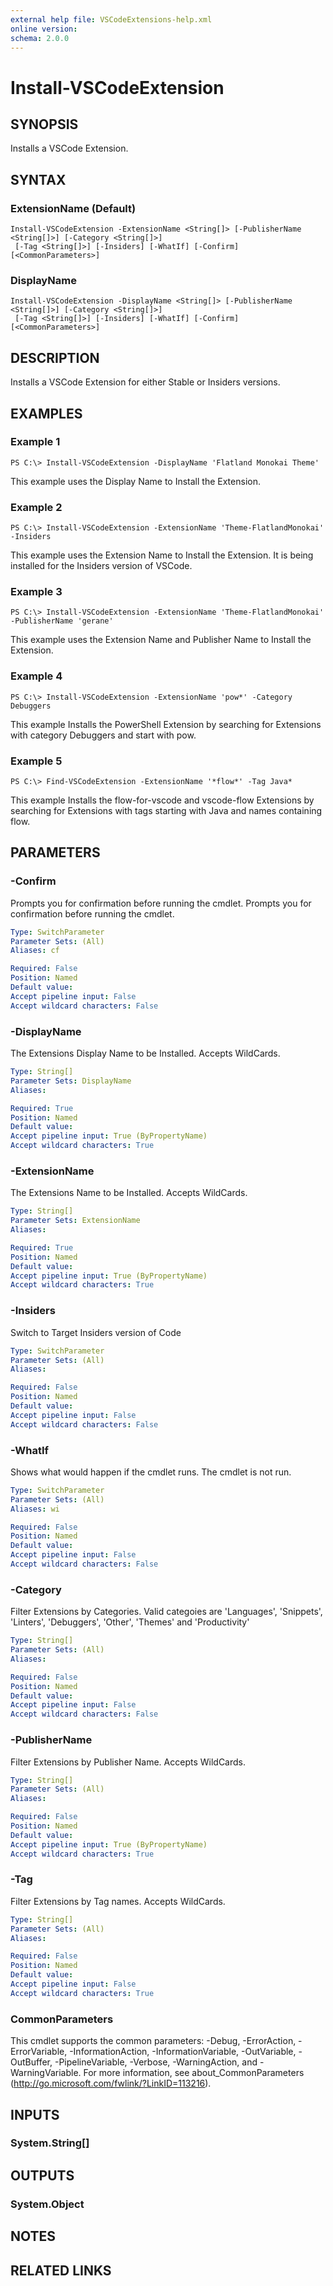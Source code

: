 ```yaml
---
external help file: VSCodeExtensions-help.xml
online version: 
schema: 2.0.0
---
```


# Install-VSCodeExtension
## SYNOPSIS
Installs a VSCode Extension.
## SYNTAX

### ExtensionName (Default)
```
Install-VSCodeExtension -ExtensionName <String[]> [-PublisherName <String[]>] [-Category <String[]>]
 [-Tag <String[]>] [-Insiders] [-WhatIf] [-Confirm] [<CommonParameters>]
```

### DisplayName
```
Install-VSCodeExtension -DisplayName <String[]> [-PublisherName <String[]>] [-Category <String[]>]
 [-Tag <String[]>] [-Insiders] [-WhatIf] [-Confirm] [<CommonParameters>]
```

## DESCRIPTION
Installs a VSCode Extension for either Stable or Insiders versions.
## EXAMPLES

### Example 1
```
PS C:\> Install-VSCodeExtension -DisplayName 'Flatland Monokai Theme'
```

This example uses the Display Name to Install the Extension.
### Example 2
```
PS C:\> Install-VSCodeExtension -ExtensionName 'Theme-FlatlandMonokai' -Insiders
```

This example uses the Extension Name to Install the Extension. It is being installed for the Insiders version of VSCode.
### Example 3
```
PS C:\> Install-VSCodeExtension -ExtensionName 'Theme-FlatlandMonokai' -PublisherName 'gerane'
```

This example uses the Extension Name and Publisher Name to Install the Extension.
### Example 4
```
PS C:\> Install-VSCodeExtension -ExtensionName 'pow*' -Category Debuggers
```

This example Installs the PowerShell Extension by searching for Extensions with category Debuggers and start with pow.
### Example 5
```
PS C:\> Find-VSCodeExtension -ExtensionName '*flow*' -Tag Java*
```

This example Installs the flow-for-vscode and vscode-flow Extensions by searching for Extensions with tags starting with Java and names containing flow.
## PARAMETERS

### -Confirm
Prompts you for confirmation before running the cmdlet. Prompts you for confirmation before running the cmdlet.

```yaml
Type: SwitchParameter
Parameter Sets: (All)
Aliases: cf

Required: False
Position: Named
Default value: 
Accept pipeline input: False
Accept wildcard characters: False
```

### -DisplayName
The Extensions Display Name to be Installed. Accepts WildCards.

```yaml
Type: String[]
Parameter Sets: DisplayName
Aliases: 

Required: True
Position: Named
Default value: 
Accept pipeline input: True (ByPropertyName)
Accept wildcard characters: True
```

### -ExtensionName
The Extensions Name to be Installed. Accepts WildCards.

```yaml
Type: String[]
Parameter Sets: ExtensionName
Aliases: 

Required: True
Position: Named
Default value: 
Accept pipeline input: True (ByPropertyName)
Accept wildcard characters: True
```

### -Insiders
Switch to Target Insiders version of Code

```yaml
Type: SwitchParameter
Parameter Sets: (All)
Aliases: 

Required: False
Position: Named
Default value: 
Accept pipeline input: False
Accept wildcard characters: False
```

### -WhatIf
Shows what would happen if the cmdlet runs. The cmdlet is not run.

```yaml
Type: SwitchParameter
Parameter Sets: (All)
Aliases: wi

Required: False
Position: Named
Default value: 
Accept pipeline input: False
Accept wildcard characters: False
```

### -Category
Filter Extensions by Categories. Valid categoies are 'Languages', 'Snippets', 'Linters', 'Debuggers', 'Other', 'Themes' and 'Productivity'

```yaml
Type: String[]
Parameter Sets: (All)
Aliases: 

Required: False
Position: Named
Default value: 
Accept pipeline input: False
Accept wildcard characters: False
```

### -PublisherName
Filter Extensions by Publisher Name. Accepts WildCards.

```yaml
Type: String[]
Parameter Sets: (All)
Aliases: 

Required: False
Position: Named
Default value: 
Accept pipeline input: True (ByPropertyName)
Accept wildcard characters: True
```

### -Tag
Filter Extensions by Tag names. Accepts WildCards.

```yaml
Type: String[]
Parameter Sets: (All)
Aliases: 

Required: False
Position: Named
Default value: 
Accept pipeline input: False
Accept wildcard characters: True
```

### CommonParameters
This cmdlet supports the common parameters: -Debug, -ErrorAction, -ErrorVariable, -InformationAction, -InformationVariable, -OutVariable, -OutBuffer, -PipelineVariable, -Verbose, -WarningAction, and -WarningVariable. For more information, see about_CommonParameters (http://go.microsoft.com/fwlink/?LinkID=113216).
## INPUTS

### System.String[]

## OUTPUTS

### System.Object

## NOTES

## RELATED LINKS


